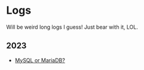# Logs
Will be weird long logs I guess!
Just bear with it, LOL.

## 2023
- [MySQL or MariaDB?](./2023/MySQL-or-MariaDB.md)